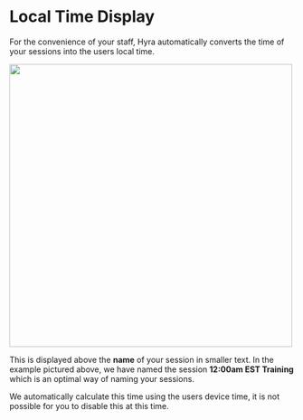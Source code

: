 # Local Time Display

For the convenience of your staff, Hyra automatically converts the time of your sessions into the users local time.

<img src="/img/session-display.png" width="500px"/>

This is displayed above the **name** of your session in smaller text. In the example pictured above, we have named the session **12:00am EST Training** which is an optimal way of naming your sessions.

We automatically calculate this time using the users device time, it is not possible for you to disable this at this time.